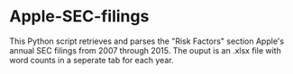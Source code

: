 # Apple-SEC-filings
This Python script retrieves and parses the "Risk Factors" section Apple's annual SEC filings from 2007 through 2015. The ouput is an .xlsx file with word counts in a seperate tab for each year.
